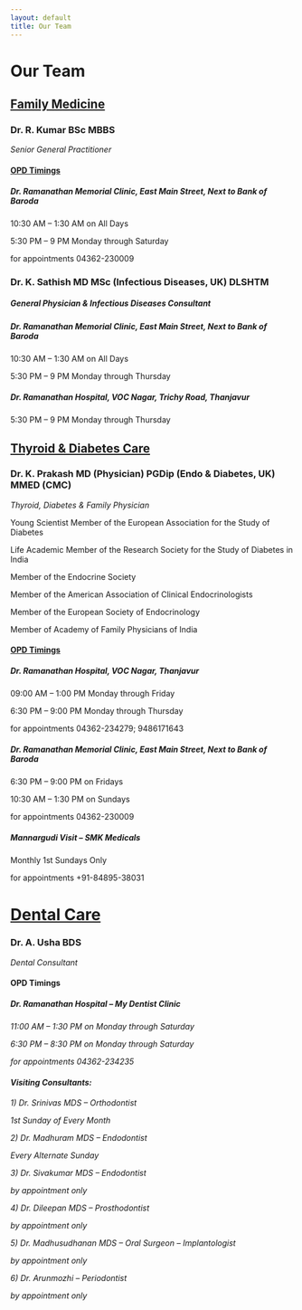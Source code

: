 ```yaml
---
layout: default
title: Our Team
---
```


<h1>Our Team </h1>
<h2><u>Family Medicine</u> </h2>


<h3><i class="fa fa-user-md fa-1x" aria-hidden="true"></i>  Dr. R. Kumar BSc MBBS </h3>

<i>Senior General Practitioner</i>

<h4><u>OPD Timings</u></h4>

<h5><i class="fa fa-hospital-o" aria-hidden="true"></i>  Dr. Ramanathan Memorial Clinic, East Main Street, Next to Bank of Baroda</h5>

<i class="fa fa-arrow-circle-right" aria-hidden="true"></i> 10:30 AM – 1:30 AM on All Days

<i class="fa fa-arrow-circle-right" aria-hidden="true"></i> 5:30 PM – 9 PM Monday through Saturday

for appointments <i class="fa fa-phone-square" aria-hidden="true"></i> 04362-230009

 <h3><i class="fa fa-user-md fa-1x" aria-hidden="true"></i> Dr. K. Sathish MD MSc (Infectious Diseases, UK) DLSHTM </h3>

<h5><i>General Physician & Infectious Diseases Consultant</i></h5>

<h5><i class="fa fa-hospital-o" aria-hidden="true"></i>  Dr. Ramanathan Memorial Clinic, East Main Street, Next to Bank of Baroda</h5>
<i class="fa fa-arrow-circle-right" aria-hidden="true"></i> 10:30 AM – 1:30 AM on All Days

<i class="fa fa-arrow-circle-right" aria-hidden="true"></i> 5:30 PM – 9 PM Monday through Thursday

<h5><i class="fa fa-hospital-o" aria-hidden="true"></i>  Dr. Ramanathan Hospital, VOC Nagar, Trichy Road, Thanjavur</h5>

<i class="fa fa-arrow-circle-right" aria-hidden="true"></i> 5:30 PM – 9 PM Monday through Thursday

<h2> <u>Thyroid & Diabetes Care </u></h2>

<h3><i class="fa fa-user-md fa-1x" aria-hidden="true"></i> Dr. K. Prakash MD (Physician) PGDip (Endo & Diabetes, UK) MMED (CMC)</h3>

<i>Thyroid, Diabetes & Family Physician</i>


<i class="fa fa-chevron-circle-right" aria-hidden="true"></i> Young Scientist Member of the European Association for the Study of Diabetes

<i class="fa fa-chevron-circle-right" aria-hidden="true"></i> Life Academic Member of the Research Society for the Study of Diabetes in India

<i class="fa fa-chevron-circle-right" aria-hidden="true"></i> Member of the Endocrine Society

<i class="fa fa-chevron-circle-right" aria-hidden="true"></i> Member of the American Association of Clinical Endocrinologists

<i class="fa fa-chevron-circle-right" aria-hidden="true"></i> Member of the European Society of Endocrinology

<i class="fa fa-chevron-circle-right" aria-hidden="true"></i> Member of Academy of Family Physicians of India

 

<h4><u>OPD Timings</u></h4>
<h5><i class="fa fa-hospital-o" aria-hidden="true"></i>  Dr. Ramanathan Hospital, VOC Nagar, Thanjavur</h5>

<i class="fa fa-arrow-circle-right" aria-hidden="true"></i> 09:00 AM – 1:00 PM Monday through Friday

<i class="fa fa-arrow-circle-right" aria-hidden="true"></i> 6:30 PM – 9:00 PM Monday through Thursday

for appointments <i class="fa fa-phone-square" aria-hidden="true"></i> 04362-234279; 9486171643



<h5><i class="fa fa-hospital-o" aria-hidden="true"></i>  Dr. Ramanathan Memorial Clinic, East Main Street, Next to Bank of Baroda</h5>

<i class="fa fa-arrow-circle-right" aria-hidden="true"></i> 6:30 PM – 9:00 PM on Fridays

<i class="fa fa-arrow-circle-right" aria-hidden="true"></i> 10:30 AM – 1:30 PM on Sundays

for appointments <i class="fa fa-phone-square" aria-hidden="true"></i> 04362-230009



<h5><i class="fa fa-hospital-o" aria-hidden="true"></i> Mannargudi Visit – SMK Medicals </h5>

<i class="fa fa-arrow-circle-right" aria-hidden="true"></i> Monthly 1st Sundays Only 

for appointments <i class="fa fa-phone-square" aria-hidden="true"></i> +91-84895-38031


<h1> <u>Dental Care </u></h1>

<h3><i class="fa fa-user-md fa-1x" aria-hidden="true"></i> Dr. A. Usha BDS </h3>
<i>Dental Consultant</i>

<h4><B>OPD Timings</B></h4>
<h5><i class="fa fa-hospital-o" aria-hidden="true"></i> Dr. Ramanathan Hospital – My Dentist Clinic</h5>

<i class="fa fa-arrow-circle-right" aria-hidden="true"> 11:00 AM – 1:30 PM on Monday through Saturday

<i class="fa fa-arrow-circle-right" aria-hidden="true"> 6:30 PM – 8:30 PM on Monday through Saturday

for appointments <i class="fa fa-phone-square" aria-hidden="true"></i> 04362-234235

<h4>Visiting Consultants:</h4>

<i class="fa fa-user-md fa-1g" aria-hidden="true"></i> 1) Dr. Srinivas MDS – Orthodontist

1st Sunday of Every Month

<i class="fa fa-user-md fa-1g" aria-hidden="true"></i> 2) Dr. Madhuram MDS – Endodontist

Every Alternate Sunday

<i class="fa fa-user-md fa-1g" aria-hidden="true"></i> 3) Dr. Sivakumar MDS – Endodontist

by appointment only

<i class="fa fa-user-md fa-1g" aria-hidden="true"></i> 4) Dr. Dileepan MDS – Prosthodontist

by appointment only

<i class="fa fa-user-md fa-1g" aria-hidden="true"></i> 5) Dr. Madhusudhanan MDS – Oral Surgeon – Implantologist

by appointment only

<i class="fa fa-user-md fa-1g" aria-hidden="true"></i> 6) Dr. Arunmozhi – Periodontist

by appointment only

